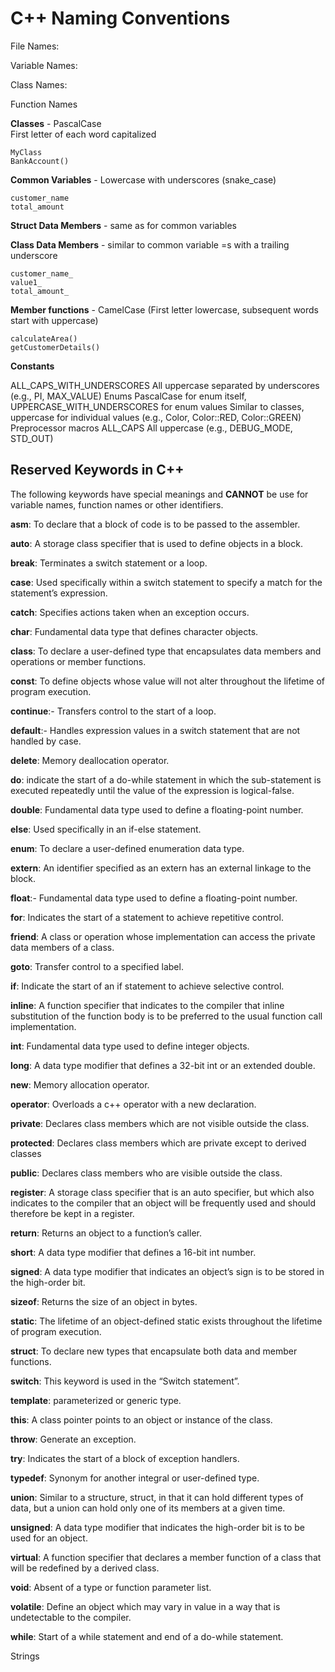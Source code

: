 # C++ Naming Conventions

File Names:

Variable Names:

Class Names:

Function Names



**Classes**	- PascalCase	
First letter of each word capitalized 
```
MyClass
BankAccount()
```

**Common Variables** - Lowercase with underscores (snake_case)	
```
customer_name
total_amount
```
**Struct Data Members** - same as for common variables

**Class Data Members** - similar to common variable =s with a trailing underscore
```
customer_name_
value1_
total_amount_
```
**Member functions** - CamelCase (First letter lowercase, subsequent words start with uppercase)
```
calculateArea()
getCustomerDetails()
```

**Constants**


ALL_CAPS_WITH_UNDERSCORES	All uppercase separated by underscores (e.g., PI, MAX_VALUE)
Enums	PascalCase for enum itself, UPPERCASE_WITH_UNDERSCORES for enum values	Similar to classes, uppercase for individual values (e.g., Color, Color::RED, Color::GREEN)
Preprocessor macros	ALL_CAPS	All uppercase (e.g., DEBUG_MODE, STD_OUT)


## Reserved Keywords in C++

The following keywords have special meanings and **CANNOT** be use for variable names, function names or other identifiers.


**asm**: To declare that a block of code is to be passed to the assembler.

**auto**: A storage class specifier that is used to define objects in a block.

**break**: Terminates a switch statement or a loop.

**case**: Used specifically within a switch statement to specify a match for the statement’s expression.

**catch**: Specifies actions taken when an exception occurs.

**char**: Fundamental data type that defines character objects.

**class**: To declare a user-defined type that encapsulates data members and operations or member functions.

**const**: To define objects whose value will not alter throughout the lifetime of program execution.

**continue**:- Transfers control to the start of a loop.

**default**:- Handles expression values in a switch statement that are not handled by case.

**delete**: Memory deallocation operator.

**do**: indicate the start of a do-while statement in which the sub-statement is executed repeatedly until the value of the expression is logical-false.

**double**:  Fundamental data type used to define a floating-point number.

**else**: Used specifically in an if-else statement.

**enum**: To declare a user-defined enumeration data type.

**extern**: An identifier specified as an extern has an external linkage to the block.

**float**:- Fundamental data type used to define a floating-point number.

**for**: Indicates the start of a statement to achieve repetitive control.

**friend**: A class or operation whose implementation can access the private data members of a class.

**goto**: Transfer control to a specified label.

**if**: Indicate the start of an if statement to achieve selective control.

**inline**: A function specifier that indicates to the compiler that inline substitution of the function body is to be preferred to the usual function call implementation.

**int**: Fundamental data type used to define integer objects.

**long**: A data type modifier that defines a 32-bit int or an extended double.

**new**: Memory allocation operator.

**operator**: Overloads a c++ operator with a new declaration.

**private**: Declares class members which are not visible outside the class.

**protected**: Declares class members which are private except to derived classes

**public**: Declares class members who are visible outside the class.

**register**: A storage class specifier that is an auto specifier, but which also indicates to the compiler that an object will be frequently used and should therefore be kept in a register.

**return**: Returns an object to a function’s caller.

**short**: A data type modifier that defines a 16-bit int number.

**signed**: A data type modifier that indicates an object’s sign is to be stored in the high-order bit.

**sizeof**: Returns the size of an object in bytes.

**static**: The lifetime of an object-defined static exists throughout the lifetime of program execution.

**struct**: To declare new types that encapsulate both data and member functions.

**switch**: This keyword is used in the “Switch statement”.

**template**: parameterized or generic type.

**this**:  A class pointer points to an object or instance of the class.

**throw**: Generate an exception.

**try**: Indicates the start of a block of exception handlers.

**typedef**: Synonym for another integral or user-defined type.

**union**: Similar to a structure, struct, in that it can hold different types of data, but a union can hold only one of its members at a given time.

**unsigned**: A data type modifier that indicates the high-order bit is to be used for an object.

**virtual**: A function specifier that declares a member function of a class that will be redefined by a derived class.

**void**: Absent of a type or function parameter list.

**volatile**: Define an object which may vary in value in a way that is undetectable to the compiler.

**while**: Start of a while statement and end of a do-while statement.


Strings
